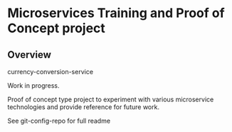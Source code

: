 # Microservices Training and Proof of Concept project

## Overview

currency-conversion-service

Work in progress.

Proof of concept type project to experiment with various microservice technologies and provide reference for future work.

See git-config-repo for full readme 